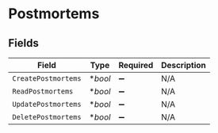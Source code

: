 # Postmortems


## Fields

| Field               | Type                | Required            | Description         |
| ------------------- | ------------------- | ------------------- | ------------------- |
| `CreatePostmortems` | **bool*             | :heavy_minus_sign:  | N/A                 |
| `ReadPostmortems`   | **bool*             | :heavy_minus_sign:  | N/A                 |
| `UpdatePostmortems` | **bool*             | :heavy_minus_sign:  | N/A                 |
| `DeletePostmortems` | **bool*             | :heavy_minus_sign:  | N/A                 |